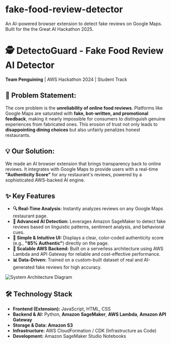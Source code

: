 # fake-food-review-detector
An AI-powered browser extension to detect fake reviews on Google Maps. Built for the the Great AI Hackathon 2025.

# 🕵️ DetectoGuard - Fake Food Review AI Detector

**Team Penguining** | AWS Hackathon 2024 | Student Track

## 🤔 Problem Statement:

The core problem is the **unreliability of online food reviews**. Platforms like Google Maps are saturated with **fake, bot-written, and promotional feedback**, making it nearly impossible for consumers to distinguish genuine experiences from fabricated ones. This erosion of trust not only leads to **disappointing dining choices** but also unfairly penalizes honest restaurants.

## 💡 Our Solution: 

We made an AI browser extension that brings transparency back to online reviews. It integrates with Google Maps to provide users with a real-time **"Authenticity Score"** for any restaurant's reviews, powered by a sophisticated AWS-backed AI engine.

## ✨ Key Features

*   **🔍 Real-Time Analysis:** Instantly analyzes reviews on any Google Maps restaurant page.
*   **🤖 Advanced AI Detection:** Leverages Amazon SageMaker to detect fake reviews based on linguistic patterns, sentiment analysis, and behavioral cues.
*   **🎯 Simple & Intuitive UI:** Displays a clear, color-coded authenticity score (e.g., **"85% Authentic"**) directly on the page.
*   **🚀 Scalable AWS Backend:** Built on a serverless architecture using AWS Lambda and API Gateway for reliable and cost-effective performance.
*   **📊 Data-Driven:** Trained on a custom-built dataset of real and AI-generated fake reviews for high accuracy.


![System Architecture Diagram](./backend/architecture_diagram.png)

## 🛠️ Technology Stack

*   **Frontend (Extension):** JavaScript, HTML, CSS
*   **Backend & AI:** Python, **Amazon SageMaker**, **AWS Lambda**, **Amazon API Gateway**
*   **Storage & Data:** **Amazon S3**
*   **Infrastructure:** AWS CloudFormation / CDK (Infrastructure as Code)
*   **Development:** Amazon SageMaker Studio Notebooks
